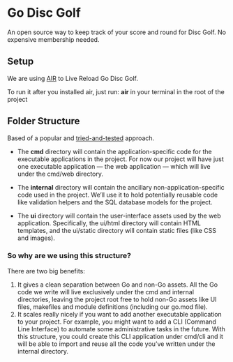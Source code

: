 # Go Disc Golf

An open source way to keep track of your score and round for Disc Golf. No expensive membership needed.

## Setup

We are using [AIR](https://github.com/air-verse/air) to Live Reload Go Disc Golf.

To run it after you installed air, just run: **air** in your terminal in the root of the project

## Folder Structure

Based of a popular and [tried-and-tested](https://go.dev/doc/modules/layout#server-project) approach.

- The **cmd** directory will contain the application-specific code for the executable applications in the project. For now our project will have just one executable application — the web application — which will live under the cmd/web directory.

- The **internal** directory will contain the ancillary non-application-specific code used in the project. We’ll use it to hold potentially reusable code like validation helpers and the SQL database models for the project.

- The **ui** directory will contain the user-interface assets used by the web application. Specifically, the ui/html directory will contain HTML templates, and the ui/static directory will contain static files (like CSS and images).

### So why are we using this structure?

There are two big benefits:

1. It gives a clean separation between Go and non-Go assets. All the Go code we write will
   live exclusively under the cmd and internal directories, leaving the project root free to hold non-Go assets like UI files, makefiles and module definitions (including our go.mod file).
2. It scales really nicely if you want to add another executable application to your project. For example, you might want to add a CLI (Command Line Interface) to automate some administrative tasks in the future. With this structure, you could create this CLI application under cmd/cli and it will be able to import and reuse all the code you’ve written under the internal directory.
